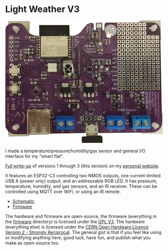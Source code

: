 # Light Weather V3

![Photo of assembled project PCB](./pictures/lightweather_photo.webp)

I made a temperature/pressure/humidity/gas sensor and general I/O interface for
my "smart flat".

[Full write-up](https://domson.dev/projects/lightweather.html) of versions 1
through 3 (this version) on my [personal website](https://domson.dev).

It features an ESP32-C3 controlling two NMOS outputs, one current-limited USB A
(power only) output, and an addressable RGB LED. It has pressure, temperature,
humidity, and gas sensors, and an IR receiver. These can be controlled using
MQTT over WiFi, or using an IR remote.

- [Schematic](./pictures/lightweather_schematic.pdf)
- [Firmware](./firmware/)

The hardware and firmware are open-source, the firmware (everything in
the [firmware](./firmware/) directory) is licensed under the
[GPL V3](./firmware/LICENSE).
The hardware (everything else) is licensed under the
[CERN Open Hardware Licence Version 2 - Strongly Reciprocal](./LICENSE).
The general gist is that if you feel like using or modifying anything here,
good luck, have fun, and publish what you make as open-source too.

